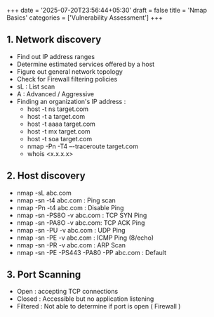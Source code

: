 +++
date = '2025-07-20T23:56:44+05:30'
draft = false
title = 'Nmap Basics'
categories = ['Vulnerability Assessment']
+++
## 1. Network discovery
- Find out IP address ranges
- Determine estimated services offered by a host
- Figure out general network topology
- Check for Firewall filtering policies
- sL : List scan
- A : Advanced / Aggressive
- Finding an organization's IP address :
  - host -t ns target.com
  - host -t a target.com
  - host -t aaaa target.com
  - host -t mx target.com
  - host -t soa target.com
  - nmap -Pn -T4 –-traceroute target.com
  - whois <x.x.x.x>

## 2. Host discovery
- nmap -sL abc.com
- nmap -sn -t4 abc.com : Ping scan
- nmap -Pn -t4 abc.com : Disable Ping 
- nmap -sn -PS8O -v abc.com : TCP SYN Ping
- nmap -sn -PA8O -v abc.com: TCP ACK Ping
- nmap -sn -PU -v abc.com : UDP Ping
- nmap -sn -PE -v abc.com : ICMP Ping (8/echo)
- nmap -sn -PR -v abc.com : ARP Scan
- nmap -sn -PE -PS443 -PA80 -PP abc.com : Default

## 3. Port Scanning
- Open : accepting TCP connections
- Closed : Accessible but no application listening
- Filtered : Not able to determine if port is open ( Firewall )

